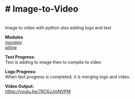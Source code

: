 <h1># Image-to-Video</h1><br>
Image to video with python also adding logo and text<br>

<b>Modules</b><br>
<a href="https://pypi.org/project/moviepy/">moviepy</a><br>
<a href="https://pypi.org/project/Pillow/">pillow</a><br>

<b>Text Progress:</b><br>
Text is adding to image then to compile to video<br>

<b>Logo Progress:</b><br>
When text progress is completed, it is merging logo and video.

<b>Video Output:</b><br>
https://youtu.be/76C6JJmNVPM


